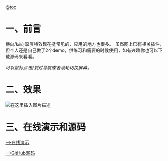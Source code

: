 @[toc](jQuery横向/纵向滚屏特效练习（附demo源码）)

# 一、前言
横向/纵向滚屏特效现在挺常见的，应用的地方也很多。
虽然网上已有相关插件，但个人还是自己做了2个demo，供练习和需要的时候使用，如有兴趣你也可以下载源码来看看。

*可以鼠标点击/划过导航或者滚轮切换屏幕。*

# 二、效果
![在这里插入图片描述](https://img-blog.csdnimg.cn/20191015111244133.gif)

# 三、在线演示和源码

[-->在线演示](https://lujingtao.github.io/jquery-Longitudinal-Horizontal-Screen-Scroll-dmoes/winScroll-left.html)

[-->GitHub源码](https://github.com/lujingtao/jquery-Longitudinal-Horizontal-Screen-Scroll-dmoes)